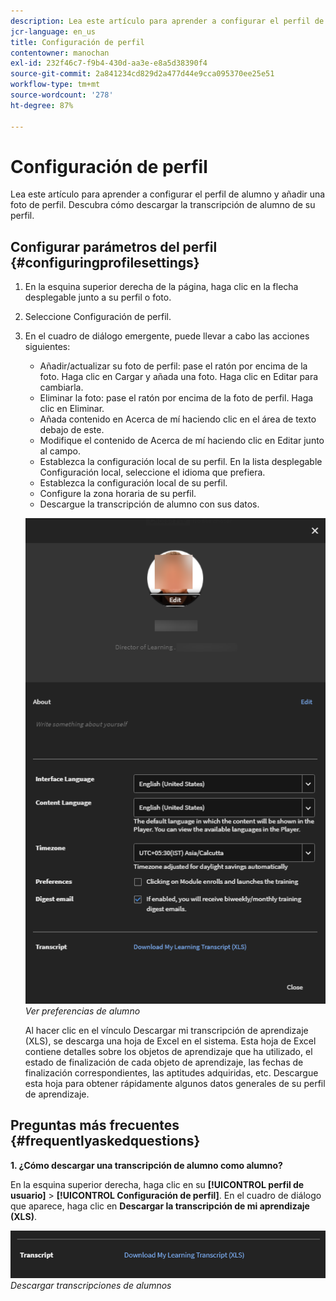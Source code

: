 ```yaml
---
description: Lea este artículo para aprender a configurar el perfil de alumno y añadir una foto de perfil. Descubra cómo descargar la transcripción de alumno de su perfil.
jcr-language: en_us
title: Configuración de perfil
contentowner: manochan
exl-id: 232f46c7-f9b4-430d-aa3e-e8a5d38390f4
source-git-commit: 2a841234cd829d2a477d44e9cca095370ee25e51
workflow-type: tm+mt
source-wordcount: '278'
ht-degree: 87%

---
```


# Configuración de perfil

Lea este artículo para aprender a configurar el perfil de alumno y añadir una foto de perfil. Descubra cómo descargar la transcripción de alumno de su perfil.

## Configurar parámetros del perfil {#configuringprofilesettings}

1. En la esquina superior derecha de la página, haga clic en la flecha desplegable junto a su perfil o foto.
1. Seleccione Configuración de perfil.
1. En el cuadro de diálogo emergente, puede llevar a cabo las acciones siguientes:

   * Añadir/actualizar su foto de perfil: pase el ratón por encima de la foto. Haga clic en Cargar y añada una foto. Haga clic en Editar para cambiarla.
   * Eliminar la foto: pase el ratón por encima de la foto de perfil. Haga clic en Eliminar.
   * Añada contenido en Acerca de mí haciendo clic en el área de texto debajo de este.
   * Modifique el contenido de Acerca de mí haciendo clic en Editar junto al campo.
   * Establezca la configuración local de su perfil. En la lista desplegable Configuración local, seleccione el idioma que prefiera.
   * Establezca la configuración local de su perfil.
   * Configure la zona horaria de su perfil.
   * Descargue la transcripción de alumno con sus datos.

   ![](assets/learner-preferences.png)
   *Ver preferencias de alumno*

   Al hacer clic en el vínculo Descargar mi transcripción de aprendizaje (XLS), se descarga una hoja de Excel en el sistema. Esta hoja de Excel contiene detalles sobre los objetos de aprendizaje que ha utilizado, el estado de finalización de cada objeto de aprendizaje, las fechas de finalización correspondientes, las aptitudes adquiridas, etc. Descargue esta hoja para obtener rápidamente algunos datos generales de su perfil de aprendizaje.

## Preguntas más frecuentes {#frequentlyaskedquestions}

**1. ¿Cómo descargar una transcripción de alumno como alumno?**

En la esquina superior derecha, haga clic en su **[!UICONTROL perfil de usuario]** > **[!UICONTROL Configuración de perfil]**. En el cuadro de diálogo que aparece, haga clic en **Descargar la transcripción de mi aprendizaje (XLS)**.

![](assets/dowload-lt.png)
*Descargar transcripciones de alumnos*
